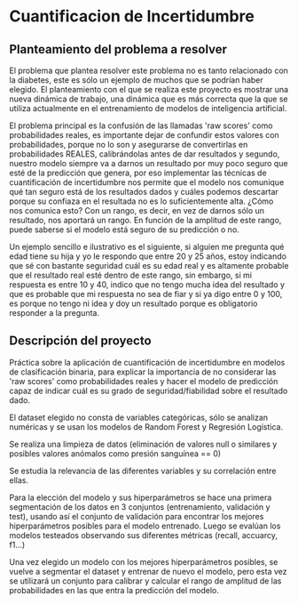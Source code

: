 # Cuantificacion de Incertidumbre

## Planteamiento del problema a resolver
El problema que plantea resolver este problema no es tanto relacionado con la diabetes, este es sólo un ejemplo de muchos que se podrían haber elegido. El planteamiento con el que se realiza este proyecto es mostrar una nueva dinámica de trabajo, una dinámica que es más correcta que la que se utiliza actualmente en el entrenamiento de modelos de inteligencia artificial.

El problema principal es la confusión de las llamadas 'raw scores' como probabilidades reales, es importante dejar de confundir estos valores con probabilidades, porque no lo son y asegurarse de convertirlas en probabilidades REALES, calibrándolas antes de dar resultados y segundo, nuestro modelo siempre va a darnos un resultado por muy poco seguro que esté de la predicción que genera, por eso implementar las técnicas de cuantificación de incertidumbre nos permite que el modelo nos comunique qué tan seguro está de los resultados dados y cuáles podemos descartar porque su confiaza en el resultada no es lo suficientemente alta. ¿Cómo nos comunica esto? Con un rango, es decir, en vez de darnos sólo un resultado, nos aportará un rango. En función de la amplitud de este rango, puede saberse si el modelo está seguro de su predicción o no.

Un ejemplo sencillo e ilustrativo es el siguiente, si alguien me pregunta qué edad tiene su hija y yo le respondo que entre 20 y 25 años, estoy indicando que sé con bastante seguridad cuál es su edad real y es altamente probable que el resultado real esté dentro de este rango, sin embargo, si mi respuesta es entre 10 y 40, indico que no tengo mucha idea del resultado y que es probable que mi respuesta no sea de fiar y si ya digo entre 0 y 100, es porque no tengo ni idea y doy un resultado porque es obligatorio responder a la pregunta.

## Descripción del proyecto
Práctica sobre la aplicación de cuantificación de incertidumbre en modelos de clasificación binaria, para explicar la importancia de no considerar las 'raw scores'
 como probabilidades reales y hacer el modelo de predicción capaz de indicar cuál es su grado de seguridad/fiabilidad sobre el resultado dado.

El dataset elegido no consta de variables categóricas, sólo se analizan numéricas y se usan los modelos de Random Forest y Regresión Logística.

Se realiza una limpieza de datos (eliminación de valores null o similares y posibles valores anómalos como presión sanguínea == 0)

Se estudia la relevancia de las diferentes variables y su correlación entre ellas.

Para la elección del modelo y sus hiperparámetros se hace una primera segmentación de los datos en 3 conjuntos (entrenamiento, validación y test),
 usando así el conjunto de validación para encontrar los mejores hiperparámetros posibles para el modelo entrenado.
Luego se evalúan los modelos testeados observando sus diferentes métricas (recall, accuarcy, f1...)

Una vez elegido un modelo con los mejores hiperparámetros posibles, se vuelve a segmentar el dataset y entrenar de nuevo el modelo, pero esta vez se utilizará un conjunto
para calibrar y calcular el rango de amplitud de las probabilidades en las que entra la predicción del modelo.
